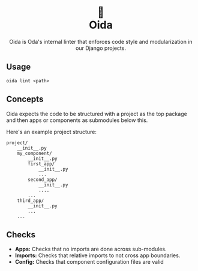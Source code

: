 <h1 align="center">
  💅<br>
  Oida
</h1>

<p align="center">
  Oida is Oda's internal linter that enforces code style and modularization in
  our Django projects.
</p>

## Usage

    oida lint <path>


## Concepts

Oida expects the code to be structured with a project as the top package and
then apps or components as submodules below this.

Here's an example project structure:

    project/
        __init__.py
        my_component/
            __init__.py
            first_app/
                __init__.py
                ...
            second_app/
                __init__.py
                ....
            ...
        third_app/
            __init__.py
            ...
        ...


## Checks

 * **Apps:** Checks that no imports are done across sub-modules.
 * **Imports:** Checks that relative imports to not cross app boundaries.
 * **Config:** Checks that component configuration files are valid
